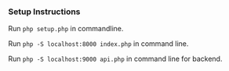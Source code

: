 ### Setup Instructions

Run `php setup.php` in commandline. 

Run `php -S localhost:8000 index.php` in command line.

Run `php -S localhost:9000 api.php` in command line for backend.